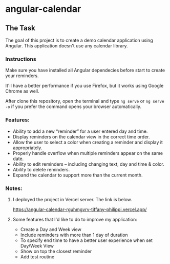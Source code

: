 # angular-calendar

## The Task

The goal of this project is to create a demo calendar application using Angular. This application doesn't use any calendar library.


### Instructions

Make sure you have installed all Angular dependecies before start to create your reminders. 

It'll have a better performance if you use Firefox, but it works using Google Chrome as well.

After clone this repository, open the terminal and type `ng serve` or `ng serve -o` if you prefer the command opens your browser automatically.


### Features:

* Ability to add a new “reminder” for a user entered day and time.
* Display reminders on the calendar view in the correct time order.
* Allow the user to select a color when creating a reminder and display it appropriately.
* Properly handle overflow when multiple reminders appear on the same date.
* Ability to edit reminders – including changing text, day and time & color.
* Ability to delete reminders.
* Expand the calendar to support more than the current month.


### Notes:
1. I deployed the project in Vercel server. The link is below.

    https://angular-calendar-rguhmgvrv-tiffany-philippi.vercel.app/
2. Some features that I'd like to do to improve my application: 
    * Create a Day and Week view
    * Include reminders with more than 1 day of duration
    * To specify end time to have a better user experience when set Day/Week View
    * Show on top the closest reminder
    * Add test routine
